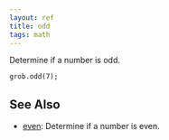 ```yaml
---
layout: ref
title: odd
tags: math
---
```

Determine if a number is odd.

    grob.odd(7);

## See Also
- [even](/ref/even.html): Determine if a number is even.

